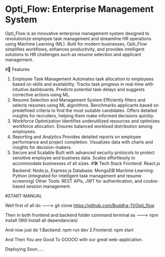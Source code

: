 # Opti_Flow: Enterprise Management System

Opti_Flow is an innovative enterprise management system designed to revolutionize employee task management and streamline HR operations using Machine Learning (ML). Built for modern businesses, Opti_Flow simplifies workflows, enhances productivity, and provides intelligent solutions to HR challenges such as resume selection and applicant management.

#🚀 Features
1. Employee Task Management
Automates task allocation to employees based on skills and availability.
Tracks task progress in real-time with intuitive dashboards.
Predicts potential task delays and suggests corrective actions using ML.
2. Resume Selection and Management System
Efficiently filters and selects resumes using ML algorithms.
Benchmarks applicants based on predefined criteria to find the most suitable candidates.
Offers detailed insights for recruiters, helping them make informed decisions quickly.
3. Workforce Optimization
Identifies underutilized resources and optimizes workforce allocation.
Ensures balanced workload distribution among employees.
4. Reporting and Analytics
Provides detailed reports on employee performance and project completion.
Visualizes data with charts and insights for decision-makers.
5. Secure and Scalable
Built with advanced security protocols to protect sensitive employee and business data.
Scales effortlessly to accommodate businesses of all sizes.
#🛠️ Tech Stack
Frontend: React.js
Backend: Node.js, Express.js
Database: MongoDB
Machine Learning: Python (integrated for intelligent task management and resume screening)
Other Tools: REST APIs, JWT for authentication, and cookie-based session management.


#START-MANUAL

Well first of all do --->
git clone https://github.com/Buddha-11/Opti_flow

Then in both frontend and backend folder command terminal as --->
npm install 
(Will Install all dependancies)

And now just do
1.Backend: npm run dev
2.Frontend: npm start

And Then You are Good To GOOOO with our great web-application.


Deploying Soon.....
